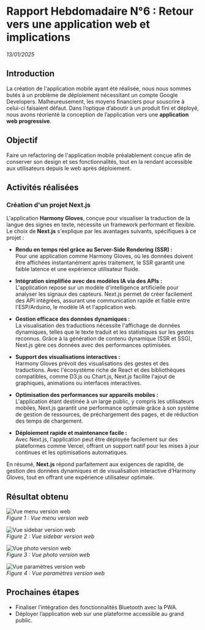 # Rapport Hebdomadaire N°6 : Retour vers une application web et implications  
_13/01/2025_

## Introduction
La création de l'application mobile ayant été réalisée, nous nous sommes butés à un problème de déploiement nécessitant un compte Google Developers. Malheureusement, les moyens financiers pour souscrire à celui-ci faisaient défaut. Dans l’optique d’aboutir à un produit fini et déployé, nous avons réorienté la conception de l’application vers une **application web progressive**.

## Objectif
Faire un refactoring de l'application mobile préalablement conçue afin de conserver son design et ses fonctionnalités, tout en la rendant accessible aux utilisateurs depuis le web après déploiement.

## Activités réalisées

### Création d'un projet Next.js
L'application **Harmony Gloves**, conçue pour visualiser la traduction de la langue des signes en texte, nécessite un framework performant et flexible. Le choix de **Next.js** s'explique par les avantages suivants, spécifiques à ce projet :

- **Rendu en temps réel grâce au Server-Side Rendering (SSR) :**  
  Pour une application comme Harmony Gloves, où les données doivent être affichées instantanément après traitement, le SSR garantit une faible latence et une expérience utilisateur fluide.

- **Intégration simplifiée avec des modèles IA via des APIs :**  
  L'application repose sur un modèle d'intelligence artificielle pour analyser les signaux des capteurs. Next.js permet de créer facilement des API intégrées, assurant une communication rapide et fiable entre l'ESP/Arduino, le modèle IA et l'application web.

- **Gestion efficace des données dynamiques :**  
  La visualisation des traductions nécessite l'affichage de données dynamiques, telles que le texte traduit et les statistiques sur les gestes reconnus. Grâce à la génération de contenu dynamique (SSR et SSG), Next.js gère ces données avec des performances optimisées.

- **Support des visualisations interactives :**  
  Harmony Gloves prévoit des visualisations des gestes et des traductions. Avec l'écosystème riche de React et des bibliothèques compatibles, comme D3.js ou Chart.js, Next.js facilite l'ajout de graphiques, animations ou interfaces interactives.

- **Optimisation des performances sur appareils mobiles :**  
  L'application étant destinée à un large public, y compris les utilisateurs mobiles, Next.js garantit une performance optimale grâce à son système de gestion de ressources, de préchargement des pages, et de réduction des temps de chargement.

- **Déploiement rapide et maintenance facile :**  
  Avec Next.js, l'application peut être déployée facilement sur des plateformes comme Vercel, offrant un support natif pour les mises à jour continues et les optimisations automatiques.

En résumé, **Next.js** répond parfaitement aux exigences de rapidité, de gestion des données dynamiques et de visualisation interactive d’Harmony Gloves, tout en offrant une expérience utilisateur optimale.

## Résultat obtenu
![Vue menu version web](Figures/ImagesElectro/screenmenu.jpg)  
_Figure 1 : Vue menu version web_

![Vue sidebar version web](Figures/ImagesElectro/screensidebar.jpg)  
_Figure 2 : Vue sidebar version web_

![Vue photo version web](Figures/ImagesElectro/screephoto.jpg)  
_Figure 3 : Vue photo version web_

![Vue paramètres version web](Figures/ImagesElectro/screensettings.jpg)  
_Figure 4 : Vue paramètres version web_

## Prochaines étapes
- Finaliser l’intégration des fonctionnalités Bluetooth avec la PWA.
- Déployer l’application web sur une plateforme accessible au grand public.
